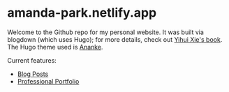 # amanda-park.netlify.app

Welcome to the Github repo for my personal website. It was built via blogdown (which uses Hugo); for more details, check out [Yihui Xie's book](https://bookdown.org/yihui/blogdown/). The Hugo theme used is [Ananke](https://github.com/theNewDynamic/gohugo-theme-ananke).

Current features:

* [Blog Posts](https://amanda-park.netlify.app/post/)
* [Professional Portfolio](https://amanda-park.netlify.app/portfolio/)
